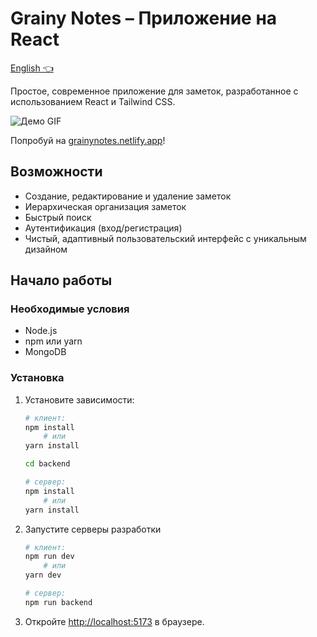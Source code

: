 # Grainy Notes – Приложение на React

[English 👈](README.md)

Простое, современное приложение для заметок, разработанное с использованием React и Tailwind CSS.

![Демо GIF](https://github.com/user-attachments/assets/51611fc0-600a-4ca6-b77c-41902ad07fce)

Попробуй на [grainynotes.netlify.app](https://grainynotes.netlify.app/)!

## Возможности

- Создание, редактирование и удаление заметок
- Иерархическая организация заметок
- Быстрый поиск
- Аутентификация (вход/регистрация)
- Чистый, адаптивный пользовательский интерфейс с уникальным дизайном

## Начало работы

### Необходимые условия

- Node.js
- npm или yarn
- MongoDB

### Установка

1. Установите зависимости:

    ```sh
    # клиент:
    npm install
        # или
    yarn install

    cd backend

    # сервер:
    npm install
        # или
    yarn install
    ```

2. Запустите серверы разработки

    ```sh
    # клиент:
    npm run dev
        # или
    yarn dev

    # сервер:
    npm run backend
    ```

3. Откройте <http://localhost:5173> в браузере.
